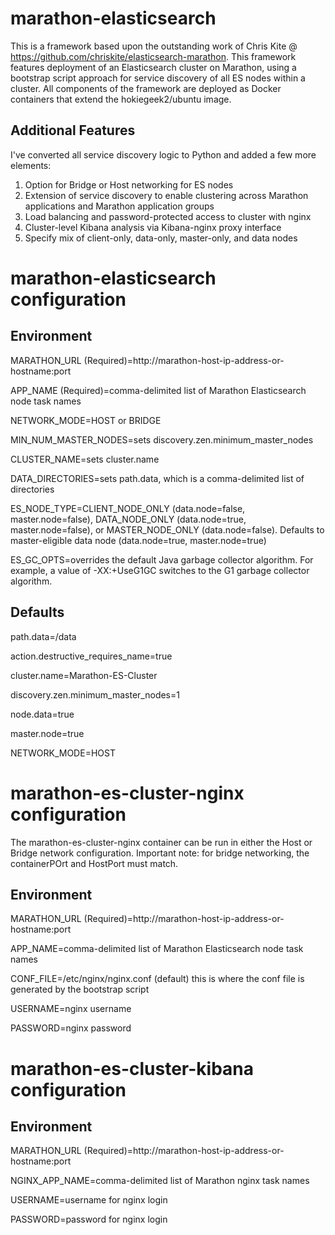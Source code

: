 # marathon-elasticsearch 

This is a framework based upon the outstanding work of Chris Kite @ https://github.com/chriskite/elasticsearch-marathon. This framework features deployment of an Elasticsearch cluster on Marathon, using a bootstrap script approach for service discovery of all ES nodes within a cluster. All components of the framework are deployed as Docker containers that extend the hokiegeek2/ubuntu image.

Additional Features
-------------------
I've converted all service discovery logic to Python and added a few more elements:

1. Option for Bridge or Host networking for ES nodes
2. Extension of service discovery to enable clustering across Marathon applications and Marathon application groups
3. Load balancing and password-protected access to cluster with nginx
4. Cluster-level Kibana analysis via Kibana-nginx proxy interface
5. Specify mix of client-only, data-only, master-only, and data nodes

# marathon-elasticsearch configuration

Environment
-----------
MARATHON_URL (Required)=http://marathon-host-ip-address-or-hostname:port

APP_NAME (Required)=comma-delimited list of Marathon Elasticsearch node task names

NETWORK_MODE=HOST or BRIDGE

MIN_NUM_MASTER_NODES=sets discovery.zen.minimum_master_nodes

CLUSTER_NAME=sets cluster.name

DATA_DIRECTORIES=sets path.data, which is a comma-delimited list of directories

ES_NODE_TYPE=CLIENT_NODE_ONLY (data.node=false, master.node=false), DATA_NODE_ONLY (data.node=true, master.node=false), or MASTER_NODE_ONLY (data.node=false). Defaults to master-eligible data node (data.node=true, master.node=true)

ES_GC_OPTS=overrides the default Java garbage collector algorithm. For example, a value of -XX:+UseG1GC switches to the G1 garbage collector algorithm.

Defaults
----------------------
path.data=/data

action.destructive_requires_name=true

cluster.name=Marathon-ES-Cluster

discovery.zen.minimum_master_nodes=1

node.data=true

master.node=true 

NETWORK_MODE=HOST

# marathon-es-cluster-nginx configuration

The marathon-es-cluster-nginx container can be run in either the Host or Bridge network configuration. Important note: for bridge networking, the containerPOrt and HostPort must match.

Environment
-----------
MARATHON_URL (Required)=http://marathon-host-ip-address-or-hostname:port

APP_NAME=comma-delimited list of Marathon Elasticsearch node task names

CONF_FILE=/etc/nginx/nginx.conf (default) this is where the conf file is generated by the bootstrap script

USERNAME=nginx username

PASSWORD=nginx password

# marathon-es-cluster-kibana configuration

Environment
-----------
MARATHON_URL (Required)=http://marathon-host-ip-address-or-hostname:port

NGINX_APP_NAME=comma-delimited list of Marathon nginx task names

USERNAME=username for nginx login

PASSWORD=password for nginx login
